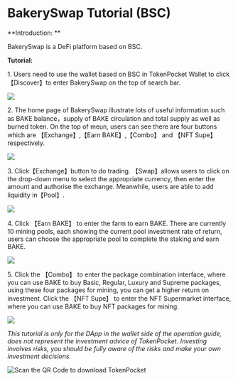 # BakerySwap Tutorial (BSC)

**Introduction: **

BakerySwap is a DeFi platform based on BSC. 

**Tutorial:**

1\. Users need to use the wallet based on BSC in TokenPocket Wallet to click 【Discover】to enter BakerySwap on the top of search bar.

![](https://tp-statics.tokenpocket.pro/token/tokenpocket-1619420559812.png)



2\. The home page of BakerySwap illustrate lots of useful information such as BAKE balance，supply of BAKE circulation and total supply as well as burned token. On the top of meun, users can see there are four buttons which are 【Exchange】,【Earn BAKE】,【Combo】 and 【NFT Supe】respectively.

![](https://tp-statics.tokenpocket.pro/token/tokenpocket-1619422603008.png)



3\. Click【Exchange】button to do trading. 【Swap】allows users to click on the drop-down menu to select the appropriate currency, then enter the amount and authorise the exchange. Meanwhile, users are able to add liquidity in【Pool】.

![](https://tp-statics.tokenpocket.pro/token/tokenpocket-1619422757899.png)



4\. Click 【Earn BAKE】 to enter the farm to earn BAKE. There are currently 10 mining pools, each showing the current pool investment rate of return, users can choose the appropriate pool to complete the staking and earn BAKE.

![](https://tp-statics.tokenpocket.pro/token/tokenpocket-1619422836723.png)



5\. Click the 【Combo】 to enter the package combination interface, where you can use BAKE to buy Basic, Regular, Luxury and Supreme packages, using these four packages for mining, you can get a higher return on investment. Click the 【NFT Supe】 to enter the NFT Supermarket interface, where you can use BAKE to buy NFT packages for mining.

![](https://tp-statics.tokenpocket.pro/token/tokenpocket-1619422890909.png)



_This tutorial is only for the DApp in the wallet side of the operation guide, does not represent the investment advice of TokenPocket. Investing involves risks, you should be fully aware of the risks and make your own investment decisions._

![Scan the QR Code to download TokenPocket](https://tp-statics.tokenpocket.pro/dapp/tokenpocket-1615532554741.jpg)
